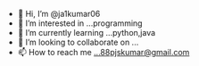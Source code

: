 - 👋 Hi, I’m @ja1kumar06
- 👀 I’m interested in ...programming
- 🌱 I’m currently learning ...python,java
- 💞️ I’m looking to collaborate on ...
- 📫 How to reach me ...88pjskumar@gmail.com

<!---
ja1kumar06/ja1kumar06 is a ✨ special ✨ repository because its `README.md` (this file) appears on your GitHub profile.
You can click the Preview link to take a look at your changes.
--->
